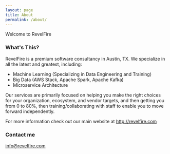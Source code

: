 ```yaml
---
layout: page
title: About
permalink: /about/
---
```


Welcome to RevelFire

### What's This?

RevelFire is a premium software consultancy in Austin, TX. We specialize in all
the latest and greatest, including:

* Machine Learning (Specializing in Data Engineering and Training)
* Big Data (AWS Stack, Apache Spark, Apache Kafka)
* Microservice Architecture

Our services are primarily focused on helping you make the right choices for your
organization, ecosystem, and vendor targets, and then getting you from 0 to 80%, 
then training/collaborating with staff to enable you to move forward independently.

For more information check out our main website at http://revelfire.com

### Contact me

[info@revelfire.com](mailto:info@revelfire.com)